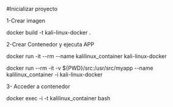 #Inicializar proyecto 

1-Crear imagen 

docker build -t kali-linux-docker . 

2-Crear Contenedor y ejecuta APP

docker run -it --rm --name kalilinux_container kali-linux-docker

docker run --rm -it -v ${PWD}/src:/usr/src/myapp --name kalilinux_container -i kali-linux-docker


3- Acceder a contenedor

docker exec -i -t kalilinux_container bash